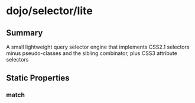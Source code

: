 # dojo/selector/lite

## Summary

A small lightweight query selector engine that implements CSS2.1 selectors
minus pseudo-classes and the sibling combinator, plus CSS3 attribute selectors
## Static Properties

### match


